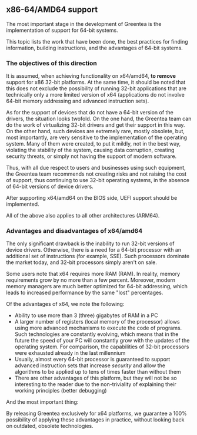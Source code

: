 ## x86-64/AMD64 support

The most important stage in the development of Greentea is the implementation of support for 64-bit systems.

This topic lists the work that have been done, the best practices for finding information, building instructions, and the advantages of 64-bit systems.

### The objectives of this direction

It is assumed, when achieving functionality on x64/amd64, **to remove** support for x86 32-bit platforms.
At the same time, it should be noted that this does not exclude the possibility of running 32-bit applications that are technically only a more limited version of x64 (applications do not involve 64-bit memory addressing and advanced instruction sets).

As for the support of devices that do not have a 64-bit version of the drivers, the situation looks twofold. On the one hand, the Greentea team can do the work of virtualizing 32-bit drivers and get their support in this way. On the other hand, such devices are extremely rare, mostly obsolete, but, most importantly, are very sensitive to the implementation of the operating system. Many of them were created, to put it mildly, not in the best way, violating the stability of the system, causing data corruption, creating security threats, or simply not having the support of modern software.

Thus, with all due respect to users and businesses using such equipment, the Greentea team recommends not creating risks and not raising the cost of support, thus continuing to use 32-bit operating systems, in the absence of 64-bit versions of device drivers.

After supporting x64/amd64 on the BIOS side, UEFI support should be implemented.

All of the above also applies to all other architectures (ARM64).

### Advantages and disadvantages of x64/amd64

The only significant drawback is the inability to run 32-bit versions of device drivers.
Otherwise, there is a need for a 64-bit processor with an additional set of instructions (for example, SSE).
Such processors dominate the market today, and 32-bit processors simply aren't on sale.

Some users note that x64 requires more RAM (RAM). In reality, memory requirements grow by no more than a few percent.
Moreover, modern memory managers are much better optimized for 64-bit addressing, which leads to increased performance by the same "lost" percentages.

Of the advantages of x64, we note the following:

* Ability to use more than 3 (three) gigabytes of RAM in a PC
* A larger number of registers (local memory of the processor) allows using more advanced mechanisms to execute the code of programs. Such technologies are constantly evolving, which means that in the future the speed of your PC will constantly grow with the updates of the operating system. For comparison, the capabilities of 32-bit processors were exhausted already in the last millennium
* Usually, almost every 64-bit processor is guaranteed to support advanced instruction sets that increase *security* and allow the algorithms to be applied up to tens of times faster than without them
* There are other advantages of this platform, but they will not be so interesting to the reader due to the non-triviality of explaining their working principles (better debugging)

And the most important thing:

By releasing Greentea exclusively for x64 platforms, we guarantee a 100% possibility of applying these advantages in practice, without looking back on outdated, obsolete technologies.
